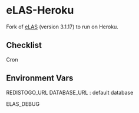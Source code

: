 eLAS-Heroku
=====

Fork of [eLAS](http://www.elasproject.org/) (version 3.1.17) to run on Heroku. 


Checklist
---------

Cron


Environment Vars
------

REDISTOGO_URL
DATABASE_URL : default database



ELAS_DEBUG
